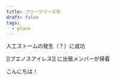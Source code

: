 ```yaml
---
title: フリーブリーズ号
draft: false
tags:
  - place
---
```

人工ストームの発生（？）に成功

[[ブエノスアイレス]] に出張メンバーが帰着

こんにちは！
